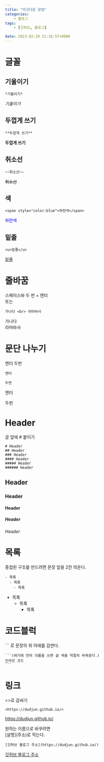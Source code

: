 ```yaml
---
title: "마크다운 문법"
categories:
    - 블로그
tags:
    - [깃허브, 블로그]

date: 2023-02-20 21:16:57+0900
---
```


# 글꼴

## 기울이기

```
*기울이기*
```
*기울이기*

## 두껍게 쓰기

```
**두껍게 쓰기**
```
**두껍게 쓰기**

## 취소선
```
~~취소선~~
```
~~취소선~~

## 색

```
<span style="color:blue">파란색</span>
```
<span style="color:blue">파란색</span>

## 밑줄

```
<u>밑줄</u>
```
<u>밑줄</u>

# 줄바꿈

스페이스바 두 번 + 엔터  
또는 <br>
```
가나다 <br> 라마바사
```
가나다 <br> 라마바사

# 문단 나누기
엔터 두번
```
엔터

두번
```
엔터

두번

# Header

글 앞에 # 붙이기
```
# Header
## Header
### Header
#### Header
##### Header
###### Header
```
## Header
### Header
#### Header
##### Header
###### Header

# 목록

중첩된 구조를 만드려면 문장 앞을 2칸 띄운다.

```
- 목록
  - 목록
    - 목록
```
- 목록
  - 목록
    - 목록

# 코드블럭

\``` 로 문장의 위 아래를 감싼다.
``````
```(여기에 언어 이름을 쓰면 글 색을 적절히 바꿔준다.)
인라인 코드
```
``````

# 링크

<>로 감싸기
```
<https://dudjun.github.io/>
```
<https://dudjun.github.io/>

원하는 이름으로 바꾸려면 \
\[설명](주소)로 적는다.
```
[깃허브 블로그 주소](https://dudjun.github.io/)
```
[깃허브 블로그 주소](https://dudjun.github.io/)